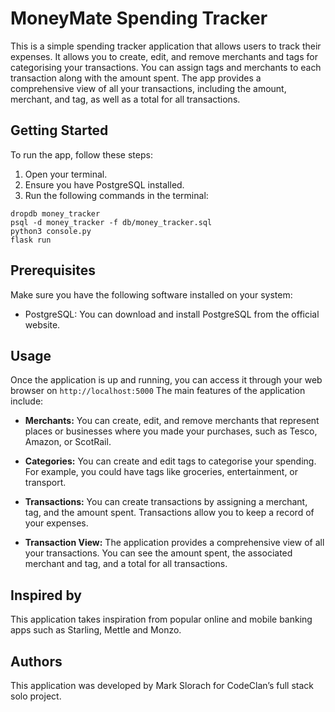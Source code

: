 # MoneyMate Spending Tracker

This is a simple spending tracker application that allows users to track their expenses. It allows you to create, edit, and remove merchants and tags for categorising your transactions. You can assign tags and merchants to each transaction along with the amount spent. The app provides a comprehensive view of all your transactions, including the amount, merchant, and tag, as well as a total for all transactions.

## Getting Started

To run the app, follow these steps:

1. Open your terminal.
2. Ensure you have PostgreSQL installed.
3. Run the following commands in the terminal:

```
dropdb money_tracker
psql -d money_tracker -f db/money_tracker.sql
python3 console.py
flask run
```

## Prerequisites

Make sure you have the following software installed on your system:

- PostgreSQL: You can download and install PostgreSQL from the official website.

## Usage

Once the application is up and running, you can access it through your web browser on `http://localhost:5000` The main features of the application include:

- **Merchants:** You can create, edit, and remove merchants that represent places or businesses where you made your purchases, such as Tesco, Amazon, or ScotRail.

- **Categories:** You can create and edit tags to categorise your spending. For example, you could have tags like groceries, entertainment, or transport.

- **Transactions:** You can create transactions by assigning a merchant, tag, and the amount spent. Transactions allow you to keep a record of your expenses.

- **Transaction View:** The application provides a comprehensive view of all your transactions. You can see the amount spent, the associated merchant and tag, and a total for all transactions.

## Inspired by

This application takes inspiration from popular online and mobile banking apps such as Starling, Mettle and Monzo.

## Authors

This application was developed by Mark Slorach for CodeClan’s full stack solo project.
